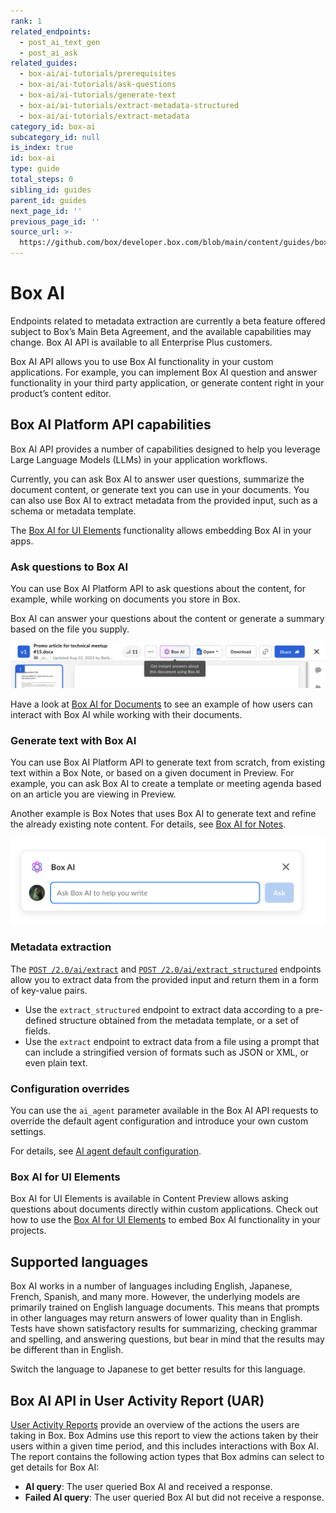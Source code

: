```yaml
---
rank: 1
related_endpoints:
  - post_ai_text_gen
  - post_ai_ask
related_guides:
  - box-ai/ai-tutorials/prerequisites
  - box-ai/ai-tutorials/ask-questions
  - box-ai/ai-tutorials/generate-text
  - box-ai/ai-tutorials/extract-metadata-structured
  - box-ai/ai-tutorials/extract-metadata
category_id: box-ai
subcategory_id: null
is_index: true
id: box-ai
type: guide
total_steps: 0
sibling_id: guides
parent_id: guides
next_page_id: ''
previous_page_id: ''
source_url: >-
  https://github.com/box/developer.box.com/blob/main/content/guides/box-ai/index.md
---
```

# Box AI

<Message type="notice">

Endpoints related to metadata extraction are currently a beta feature offered subject to Box’s Main Beta Agreement, and the available capabilities may change. Box AI API is available to all Enterprise Plus customers.

</Message>

Box AI API allows you to use Box AI
functionality
in your custom applications. For example, you can
implement Box AI question and answer
functionality in your third party application,
or generate content right in
your product’s content editor.

## Box AI Platform API capabilities

Box AI API provides a number of capabilities
designed to help you leverage Large Language Models (LLMs)
in your application workflows.

Currently, you can ask Box AI to answer
user questions, summarize the document content,
or generate text you can use in your documents.
You can also use Box AI to extract metadata from the
provided input, such as a schema or metadata template.

The [Box AI for UI Elements][boxaielement] functionality
allows embedding Box AI in your apps.

### Ask questions to Box AI

You can use Box AI Platform API to ask questions about
the content, for example, while working
on documents you store in Box.

Box AI can answer your questions about the
content or generate a summary based on the
file you supply.

![box ai in documents](./images/box-ai-in-doc.png)

Have a look at [Box AI for Documents][boxaidocs]
to see an example of how users can interact
with Box AI while
working with their documents.

### Generate text with Box AI

You can use Box AI Platform API to generate text
from scratch, from existing text within a Box Note, or
based on a given document in Preview.
For example, you can ask Box AI to create a template
or meeting agenda based on an article you are viewing in
Preview.

Another example is Box Notes that uses Box AI
to generate text
and refine the already existing note content.
For details, see [Box AI for Notes][boxainotes].

![box ai in notes](./images/box-ai-in-notes.png)

### Metadata extraction

The [`POST /2.0/ai/extract`][extract] and [`POST /2.0/ai/extract_structured`][extract-structured] endpoints allow you to extract data from the provided input and return them in a form of key-value pairs.

* Use the `extract_structured` endpoint to extract data according to a pre-defined structure obtained from the metadata template, or a set of fields.
* Use the `extract` endpoint to extract data from a file using a prompt that can include a stringified version of formats such as JSON or XML, or even plain text.

### Configuration overrides

You can use the `ai_agent` parameter available in the Box AI API requests to override the default agent configuration and introduce your own custom settings.

For details, see [AI agent default configuration][agent-default].

### Box AI for UI Elements

Box AI for UI Elements is available in Content Preview
allows asking questions about documents directly
within custom applications.
Check out how to use the [Box AI for UI Elements][boxaielement]
to embed Box AI functionality in your projects.

<!--alex ignore-->

## Supported languages

Box AI works in a number of languages including
English, Japanese, French, Spanish, and many more.
However, the underlying models are primarily
trained on English language documents. This means
that prompts in other languages may return answers
of lower quality than in English. Tests have shown
satisfactory results for summarizing, checking grammar
and spelling, and answering questions, but bear in mind
that the results may be different than in English.

<Message type="tip">

Switch the language to Japanese to get
better results for this language.

</Message>

## Box AI API in User Activity Report (UAR)

[User Activity Reports][uar] provide an overview of the actions the users are taking in Box. Box Admins use this report to view the actions taken by their users within a given time period, and this includes interactions with Box AI. The report contains the following action types that Box admins can select to get details for Box AI:

* **AI query**: The user queried Box AI and received a response.
* **Failed AI query**: The user queried Box AI but did not receive a response.

[boxainotes]: https://support.box.com/hc/en-us/articles/22198577315347-Box-AI-for-Notes
[boxaidocs]: https://support.box.com/hc/en-us/articles/22158484213267-Box-AI-for-Documents
[boxaielement]: g://embed/ui-elements/preview#box-ai-ui-element
[uar]: https://support.box.com/hc/en-us/articles/4415012490387-User-Activity-Report
[agent-default]: g://box-ai/ai-agents/get-agent-default-config
[extract]: e://post_ai_extract
[extract-structured]: e://post_ai_extract_structured
[uar]:https://support.box.com/hc/en-us/articles/4415012490387-User-Activity-Report